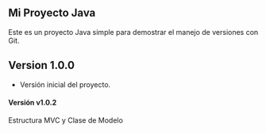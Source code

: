 ## Mi Proyecto Java
   Este es un proyecto Java simple para demostrar el manejo de versiones con Git.

## Version 1.0.0
   - Versión inicial del proyecto.

#### Versión v1.0.2
Estructura MVC y Clase de Modelo